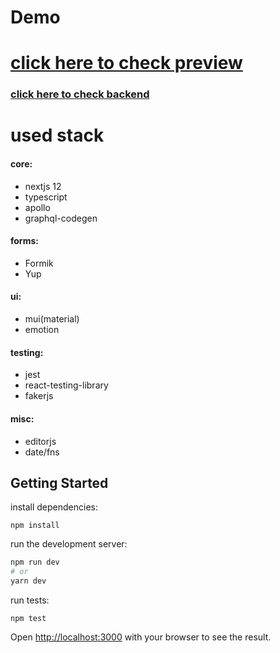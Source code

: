 # Demo

# [click here to check preview](https://andreineu.ru)

### [click here to check backend](https://github.com/andreineu/miniature-goggles)

# used stack

#### core:
- nextjs 12
- typescript
- apollo
- graphql-codegen

#### forms: 
- Formik
- Yup

#### ui: 
- mui(material)
- emotion

#### testing: 
- jest
- react-testing-library
- fakerjs

#### misc:
- editorjs
- date/fns

## Getting Started

install dependencies:

```
npm install
```

run the development server:

```bash
npm run dev
# or
yarn dev
```

run tests:

```
npm test
```

Open [http://localhost:3000](http://localhost:3000) with your browser to see the result.

